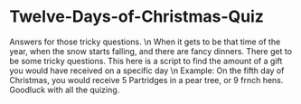 # Twelve-Days-of-Christmas-Quiz
Answers for those tricky questions. \n
When it gets to be that time of the year, when the snow starts falling,  and there are fancy dinners.  There get to be some tricky questions. This here is a script to find the amount of a gift you would have received on a specific day \n
Example: 
On the fifth day of Christmas,  you would receive 5 Partridges in a pear tree, or 9 frnch hens.
Goodluck with all the quizing.
